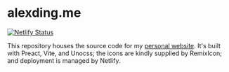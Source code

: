 # alexding.me

[![Netlify Status](https://api.netlify.com/api/v1/badges/d50b11b0-f2fd-43dc-bbfb-76c4d0c4e7e8/deploy-status)](https://app.netlify.com/sites/alexding/deploys)

This repository houses the source code for my [personal website](alexding.me). It's built with Preact, Vite, and Unocss; the icons are kindly supplied by RemixIcon; and deployment is managed by Netlify.
